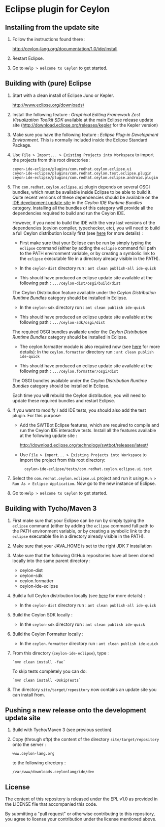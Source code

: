 # Eclipse plugin for Ceylon

## Installing from the update site

1.  Follow the instructions found there :
    
    <http://ceylon-lang.org/documentation/1.0/ide/install>
    
2.  Restart Eclipse.
    
5.  Go to `Help > Welcome to Ceylon` to get started.

## Building with (pure) Eclipse

1.  Start with a clean install of Eclipse Juno or Kepler.
    
    <http://www.eclipse.org/downloads/>
    
2.  Install the following feature : _Graphical Editing Framework Zest Visualization Toolkit SDK_ available at the main Eclipse release update site (http://download.eclipse.org/releases/kepler for the Kepler version)
	
3.  Make sure you have the following feature : _Eclipse Plug-in Development Environment_.
    This is normally included inside the Eclipse Standard Package.

4.  Use `File > Import... > Existing Projects into Workspace` 
    to import the projects from this root directories : 

    ```
    ceyon-ide-eclipse/plugins/com.redhat.ceylon.eclipse.ui
    ceyon-ide-eclipse/plugins/com.redhat.ceylon.test.eclipse.plugin
    ceyon-ide-eclipse/plugins/com.redhat.ceylon.eclipse.android.plugin
    ```

5.  The `com.redhat.ceylon.eclipse.ui` plugin depends on several OSGI bundles, which must be available inside Eclipse to be able to build it.	
    Quite recent versions of these dependencies should be available on the [IDE development update site](http://ceylon-lang.org/eclipse/development/)
	in the _Ceylon IDE Runtime Bundles_ category.
	Installing all the bundles of this category will provide all the dependencies required to build and run the Ceylon IDE.
	
	However, if you need to build the IDE with the very last versions of the dependencies (ceylon compiler, typechecker, etc), you will
	need to build a full Ceylon distribution locally first (see [here](https://github.com/ceylon/ceylon-dist/blob/master/README.md#building-the-distribution) for more details) :
		
	- First make sure that your Eclipse can be run by simply typing the `eclipse` command (either by adding the `eclipse` command full path to the PATH environment variable, or by creating a symbolic link to the `eclipse` executable file in a directory already visible in the PATH).
		
	- In the `ceylon-dist` directory run : `ant clean publish-all ide-quick`
		
	- This should have produced an eclipse update site available at the following path :
        `.../ceylon-dist/osgi/build/dist`
			
	The Ceylon Distribution feature available under the _Ceylon Distribution Runtime Bundles_ category should be installed in Eclipse.
	
	- In the `ceylon-sdk` directory run : `ant clean publish ide-quick`
		
	- This should have produced an eclipse update site available at the following path :
        `.../ceylon-sdk/osgi/dist`
			
	The required OSGI bundles available under the _Ceylon Distribution Runtime Bundles_ category should be installed in Eclipse.

	- The ceylon.formatter module is also required now (see [here](https://github.com/lucaswerkmeister/ceylon.formatter) for more details):
	In the `ceylon.formatter` directory run : `ant clean publish ide-quick`
		
	- This should have produced an eclipse update site available at the following path :
        `.../ceylon.formatter/osgi/dist`
			
	The OSGI bundles available under the _Ceylon Distribution Runtime Bundles_ category should be installed in Eclipse.

	Each time you will rebuild the Ceylon distribution, you will need to update these required bundles and restart Eclipse.

6. If you want to modify / add IDE tests, you should also add the test plugin. For this purpose
    - Add the SWTBot Eclipse features, which are required to compile and run the Ceylon IDE 
      interactive tests.
      Install all the features available at the following update site :
        
        http://download.eclipse.org/technology/swtbot/releases/latest/
        
    - Use `File > Import... > Existing Projects into Workspace` 
      to import the project from this root directory: 
    
            ceylon-ide-eclipse/tests/com.redhat.ceylon.eclipse.ui.test

7.  Select the `com.redhat.ceylon.eclipse.ui` project and run it using
    `Run > Run As > Eclipse Application`. Now go to the new instance of 
    Eclipse.
    
8.  Go to `Help > Welcome to Ceylon` to get started.

## Building with Tycho/Maven 3

1.  First make sure that your Eclipse can be run by simply typing the `eclipse` command (either by adding the `eclipse` command full path to the PATH environment variable, or by creating a symbolic link to the `eclipse` executable file in a directory already visible in the PATH).

2.  Make sure that your JAVA_HOME is set to the right JDK 7 installation

3.  Make sure that the following GitHub repositories have all been cloned locally into the same parent directory :
	- ceylon-dist
	- ceylon-sdk
	- ceylon.formatter
	- ceylon-ide-eclipse	
	
	
4.  Build a full Ceylon distribution locally (see [here](https://github.com/ceylon/ceylon-dist/blob/master/README.md#building-the-distribution) for more details) :
    - In the `ceylon-dist` directory run : `ant clean publish-all ide-quick`

5.  Build the Ceylon SDK locally :
    - In the `ceylon-sdk` directory run : `ant clean publish ide-quick`

5.  Build the Ceylon Formatter locally :
    - In the `ceylon.formatter` directory run : `ant clean publish ide-quick`

6.  From this directory (`ceylon-ide-eclipse`), type :
    
        `mvn clean install -fae`

    To skip tests completely you can do:

        `mvn clean install -DskipTests` 
   
7.  The directory `site/target/repository` now contains an update site you can 
    install from.

## Pushing a new release onto the development update site

1.  Build with Tycho/Maven 3 (see previous section)
    
2.  Copy (through sftp) the content of the directory `site/target/repository` onto the server :

        www.ceylon-lang.org 
    
    to the following directory :
    
        /var/www/downloads.ceylonlang/ide/dev
        
## License

The content of this repository is released under the EPL v1.0
as provided in the LICENSE file that accompanied this code.

By submitting a "pull request" or otherwise contributing to this repository, you
agree to license your contribution under the license mentioned above.
